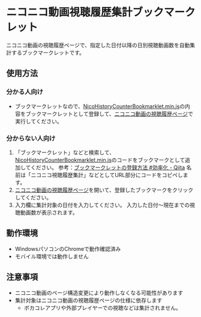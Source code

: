 # ニコニコ動画視聴履歴集計ブックマークレット

ニコニコ動画の視聴履歴ページで、指定した日付以降の日別視聴動画数を自動集計するブックマークレットです。

## 使用方法

### 分かる人向け
- ブックマークレットなので、[NicoHistoryCounterBookmarklet.min.js](https://github.com/HaruInoue/nico-history-counter-bookmarklet/blob/main/NicoHistoryCounterBookmarklet.min.js)の内容をブックマークレットとして登録して、[ニコニコ動画の視聴履歴ページ](https://www.nicovideo.jp/my/history)で実行してください。

### 分からない人向け

1. 「ブックマークレット」などと検索して、[NicoHistoryCounterBookmarklet.min.js](https://github.com/HaruInoue/nico-history-counter-bookmarklet/blob/main/NicoHistoryCounterBookmarklet.min.js)のコードをブックマークとして追加してください。
  参考：[ブックマークレットの登録方法 #効率化 - Qiita](https://qiita.com/aqril_1132/items/b5f9040ccb8cbc705d04)
  名前は「ニコニコ視聴履歴集計」などとしてURL部分にコードをコピペします。
2. [ニコニコ動画の視聴履歴ページ](https://www.nicovideo.jp/my/history)を開いて、登録したブックマークをクリックしてください。
3. 入力欄に集計対象の日付を入力してください。
  入力した日付～現在までの視聴動画数が表示されます。

## 動作環境

- WindowsパソコンのChromeで動作確認済み
- モバイル環境では動作しません

## 注意事項

- ニコニコ動画のページ構造変更により動作しなくなる可能性があります
- 集計対象はニコニコ動画の視聴履歴ページの仕様に依存します
  - ボカコレアプリや外部プレイヤーでの視聴などは集計されません。